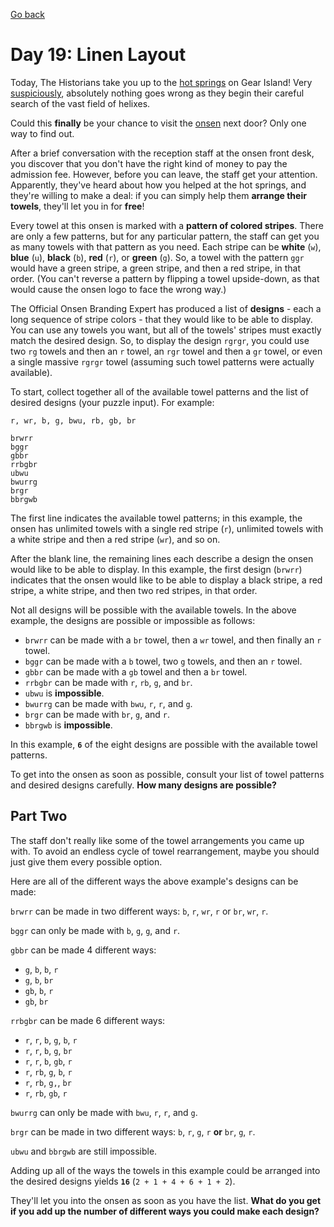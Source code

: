 [Go back](..%2FReadme.md)

# Day 19: Linen Layout

Today, The Historians take you up to the [hot springs](https://adventofcode.com/2023/day/12) on Gear Island! 
Very [suspiciously](https://www.youtube.com/watch?v=ekL881PJMjI), absolutely nothing goes wrong as they begin their 
careful search of the vast field of helixes.

Could this **finally** be your chance to visit the [onsen](https://en.wikipedia.org/wiki/Onsen) next door? Only 
one way to find out.

After a brief conversation with the reception staff at the onsen front
desk, you discover that you don't have the right kind of money to pay 
the admission fee. However, before you can leave, the staff get your 
attention. Apparently, they've heard about how you helped at the hot 
springs, and they're willing to make a deal: if you can simply help 
them **arrange their towels**, they'll let you in for **free**!

Every towel at this onsen is marked with a **pattern of colored stripes**. 
There are only a few patterns, but for any particular pattern, the staff 
can get you as many towels with that pattern as you need. Each stripe 
can be **white** (`w`), **blue** (`u`), **black** (`b`), 
**red** (`r`), or **green** (`g`). So, a 
towel with the pattern `ggr` would have a green stripe, a green stripe, 
and then a red stripe, in that order. (You can't reverse a pattern by 
flipping a towel upside-down, as that would cause the onsen logo to 
face the wrong way.)

The Official Onsen Branding Expert has produced a list of **designs** -
each a long sequence of stripe colors - that they would like to
be able to display. You can use any towels you want, but all of 
the towels' stripes must exactly match the desired design. So, to 
display the design `rgrgr`, you could use two `rg` towels and then an 
`r` towel, an `rgr` towel and then a `gr` towel, or even a single massive
`rgrgr` towel (assuming such towel patterns were actually available).

To start, collect together all of the available towel patterns 
and the list of desired designs (your puzzle input). For example:

```
r, wr, b, g, bwu, rb, gb, br

brwrr
bggr
gbbr
rrbgbr
ubwu
bwurrg
brgr
bbrgwb
```

The first line indicates the available towel patterns; in 
this example, the onsen has unlimited towels with a single
red stripe (`r`), unlimited towels with a white stripe and 
then a red stripe (`wr`), and so on.

After the blank line, the remaining lines each describe a design
the onsen would like to be able to display. In this example,
the first design (`brwrr`) indicates that the onsen would like 
to be able to display a black stripe, a red stripe, a white 
stripe, and then two red stripes, in that order.

Not all designs will be possible with the available towels. In the
above example, the designs are possible or impossible as follows:

- `brwrr` can be made with a `br` towel, then a `wr` towel, and then finally an `r` towel.
- `bggr` can be made with a `b` towel, two `g` towels, and then an `r` towel.
- `gbbr` can be made with a `gb` towel and then a `br` towel.
- `rrbgbr` can be made with `r`, `rb`, `g`, and `br`.
- `ubwu` is **impossible**.
- `bwurrg` can be made with `bwu`, `r`, `r`, and `g`.
- `brgr` can be made with `br`, `g`, and `r`.
- `bbrgwb` is **impossible**.

In this example, **`6`** of the eight designs are possible 
with the available towel patterns.

To get into the onsen as soon as possible, consult your 
list of towel patterns and desired designs carefully. **How many designs are possible?**

## Part Two

The staff don't really like some of the towel arrangements
you came up with. To avoid an endless cycle of towel 
rearrangement, maybe you should just give them every possible option.

Here are all of the different ways the above example's
designs can be made:

`brwrr` can be made in two different
ways: `b`, `r`, `wr`, `r` or `br`, `wr`, `r`.

`bggr` can only be made with `b`, `g`, `g`, and `r`.

`gbbr` can be made 4 different ways:

- `g`, `b`, `b`, `r`
- `g`, `b`, `br`
- `gb`, `b`, `r`
- `gb`, `br`

`rrbgbr` can be made 6 different ways:

- `r`, `r`, `b`, `g`, `b`, `r`
- `r`, `r`, `b`, `g`, `br`
- `r`, `r`, `b`, `gb`, `r`
- `r`, `rb`, `g`, `b`, `r`
- `r`, `rb`, `g,`, `br`
- `r`, `rb`, `gb`, `r`

`bwurrg` can only be made with `bwu`, `r`, `r`, and `g`.

`brgr` can be made in two different ways: `b`, `r`, `g`, `r` **or** `br`, `g`, `r`.

`ubwu` and `bbrgwb` are still impossible.

Adding up all of the ways the towels in this example could be 
arranged into the desired designs yields **`16`** (`2 + 1 + 4 + 6 + 1 + 2`).

They'll let you into the onsen as soon as you have the
list. **What do you get if you add up the number of different ways you could make each design?**